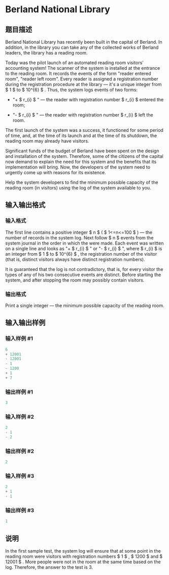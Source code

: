 # Berland National Library

## 题目描述

Berland National Library has recently been built in the capital of Berland. In addition, in the library you can take any of the collected works of Berland leaders, the library has a reading room.

Today was the pilot launch of an automated reading room visitors' accounting system! The scanner of the system is installed at the entrance to the reading room. It records the events of the form "reader entered room", "reader left room". Every reader is assigned a registration number during the registration procedure at the library — it's a unique integer from $ 1 $ to $ 10^{6} $ . Thus, the system logs events of two forms:

- "+ $ r_{i} $ " — the reader with registration number $ r_{i} $ entered the room;

- "- $ r_{i} $ " — the reader with registration number $ r_{i} $ left the room.

The first launch of the system was a success, it functioned for some period of time, and, at the time of its launch and at the time of its shutdown, the reading room may already have visitors.

Significant funds of the budget of Berland have been spent on the design and installation of the system. Therefore, some of the citizens of the capital now demand to explain the need for this system and the benefits that its implementation will bring. Now, the developers of the system need to urgently come up with reasons for its existence.

Help the system developers to find the minimum possible capacity of the reading room (in visitors) using the log of the system available to you.

## 输入输出格式

### 输入格式

The first line contains a positive integer $ n $ ( $ 1<=n<=100 $ ) — the number of records in the system log. Next follow $ n $ events from the system journal in the order in which the were made. Each event was written on a single line and looks as "+ $ r_{i} $ " or "- $ r_{i} $ ", where $ r_{i} $ is an integer from $ 1 $ to $ 10^{6} $ , the registration number of the visitor (that is, distinct visitors always have distinct registration numbers).

It is guaranteed that the log is not contradictory, that is, for every visitor the types of any of his two consecutive events are distinct. Before starting the system, and after stopping the room may possibly contain visitors.

### 输出格式

Print a single integer — the minimum possible capacity of the reading room.

## 输入输出样例

### 输入样例 #1

```cpp
6
+ 12001
- 12001
- 1
- 1200
+ 1
+ 7

```
### 输出样例 #1

```cpp
3
```


### 输入样例 #2

```cpp
2
- 1
- 2

```
### 输出样例 #2

```cpp
2
```


### 输入样例 #3

```cpp
2
+ 1
- 1

```
### 输出样例 #3

```cpp
1
```


## 说明

In the first sample test, the system log will ensure that at some point in the reading room were visitors with registration numbers $ 1 $ , $ 1200 $ and $ 12001 $ . More people were not in the room at the same time based on the log. Therefore, the answer to the test is 3.

